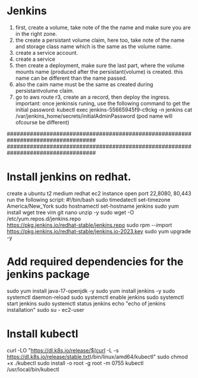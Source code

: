 # Jenkins
1. first, create a volume, take note of the the name and make sure you are in the right zone.
2. the create a persistant volume claim, here too, take note of the name and storage class name which is the same as the volume name.
3. create a service account.
4. create a service
5. then create a deployment, make sure the last part, where the volume mounts name (produced after the persistant(volume) is created. this name can be different than the name passed.
6. also the caim name must be the same as created during persistantvolume claim.
7. go to aws route r3, create an a record, then deploy the ingress.
   important: once jenkinsis runing, use the following command to get the initial password:
   kubectl exec jenkins-55665945f9-c9ckg -n jenkins cat /var/jenkins_home/secrets/initialAdminPassword (pod name will ofcourse be different)

###################################################################################
###################################################################################



# Install jenkins on redhat.
create a ubuntu t2 medium redhat ec2 instance open port 22,8080, 80,443
run the following script:
#!/bin/bash
sudo timedatectl set-timezone America/New_York
sudo hostnamectl set-hostname jenkins
sudo yum install wget tree vim git nano unzip -y
sudo wget -O /etc/yum.repos.d/jenkins.repo \
    https://pkg.jenkins.io/redhat-stable/jenkins.repo
sudo rpm --import https://pkg.jenkins.io/redhat-stable/jenkins.io-2023.key
sudo yum upgrade -y
# Add required dependencies for the jenkins package
sudo yum install java-17-openjdk -y
sudo yum install jenkins -y
sudo systemctl daemon-reload
sudo systemctl enable jenkins
sudo systemctl start jenkins
sudo systemctl status jenkins
echo "echo of jenkins installation"
sudo su - ec2-user
# Install kubectl
curl -LO "https://dl.k8s.io/release/$(curl -L -s https://dl.k8s.io/release/stable.txt)/bin/linux/amd64/kubectl" 
sudo chmod +x ./kubectl 
sudo install -o root -g root -m 0755 kubectl /usr/local/bin/kubectl 
